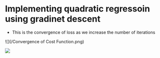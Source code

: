 # Implementing quadratic regressoin using gradinet descent
- This is the convergence of loss as we increase the number of iterations 

![](/Convergence of Cost Function.png)

![](/Images/RMSE.png)
